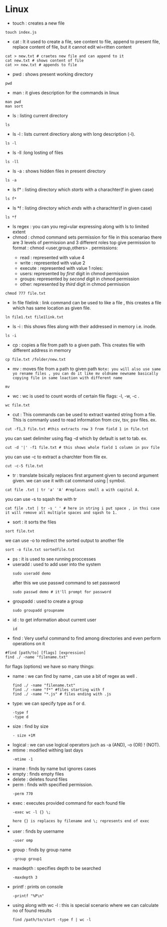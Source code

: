 # Linux
- touch : creates a new file 
```
touch index.js
```
- cat : It it used to create a file, see content to file, append to present file, replace content of file, but it cannot edit wi=ritten content
```
cat > new.txt # craetes new file and can append to it 
cat new.txt # shows content of file
cat >> new.txt # appends to file
```
- pwd : shows present working directory
```
pwd
```
- man : it gives description for the commands in linux
```
man pwd
man sort
```
- ls : listing current directory
```
ls
```
- ls -l : lists current directiory along with long description (-l).
```
ls -l
```
- ls -ll :long losting of files
```
ls -ll
```
- ls -a : shows hidden files in present directory
```
ls -a
```
- ls f* : listing directory which *starts* with a charachter(f in given case)
```
ls f*
```
- ls *f : listing directory which *ends* with a charachter(f in given case)
```
ls *f
```
- ls regex : you can you regi=ular expressing along with ls to limited extent
- chmod :
chmod command sets permission for file in this scenariao there are 3 levels of permission and 3 different roles top give permission to
  format : chmod <user,group,others> <filename>.
  permissions:
    - read : represented with value 4
    - write : represented with value 2
    - execute : represented with value 1
  roles:
    - users: represented by *first* digit in chmod permission
    - groups: represented by *second* digit in chmod permission
    - other: represented by *third* digit in chmod permission
```
chmod 777 file.txt
```
- ln file filelink : link command can be used to like a file , this creates a file which has same location as given file.
```
ln file1.txt file1link.txt
```
- ls -i : this shows files along with their addressed in memory i.e. inode.
```
ls -i
```
- cp : copies a file from path to a given path. This creates file with different address in memory
```
cp file.txt /folder/new.txt
```
- mv : moves file from a path to given path `Note: you will also use same yo rename files , you can do it like mv oldname newname basically copying file in same loaction with different name`
```
mv
```
- wc : wc is used to count words of certain file flags: -l, -w, -c .
```
wc file.txt
```
- cut :
This commands can be used to extract wanted string from a file. This is commanly used to read information from csv, tsv, psv files.
ex. 
```
cut -f1,3 file.txt #this extracts row 3 from field 1 in file.txt
```
you can saet delimiter using flag -d which by default is set to tab.
ex.
```
cut -d '|' -f1 file.txt # this shows whole field 1 column in psv file 
```
you can use -c to extract a charchter from file
ex.
```
cut -c-5 file.txt
```
- tr : translate bsically replaces first argument given to second argument given. we can use it with cat command using | symbol.
```
cat file .txt | tr 'a' 'A' #replaces small a with capital A.
```
you can use -s to sqash the with tr
```
cat file .txt | tr -s ' ' # here in string i put space , in thsi case it will remove all multiple spaces and sqash to 1.
```
- sort : it sorts the files
```
sort file.txt
```
we can use -o to redirect the sorted output to another file
```
sort -o file.txt sortedfile.txt
```

- ps : it  is used to see running proccesses
- useradd :  used to add user into the system
  ```
  sudo useradd demo
  ```
  after this we use passwd command to set password
  ```
  sudo passwd demo # it'll prompt for password 
  ```
- groupadd : used to create a group
  ```
  sudo groupadd groupname
  ```
- id :  to get information about current user
  ```
  id
  ```
- find : Very useful command to find among directories and even perform operations on it
  
```
#find [path/to] [flags] [expression]
find ./ -name "filename.txt"
```
for flags (options) we have so many things:
  - name : we can find by name , can use a bit of regex as well .
    ```
    find ./ -name "filename.txt"
    find ./ -name "f*" #files starting with f
    find ./ -name "*.js" # files ending with .js
    ```
  - type: we can specify type as f or d.
    ```
    -type f
    -type d
    ```
  - size : find by size
    ```
    - size +1M 
    ```
  - logical : we can use logical operators juch as -a (AND), -o (OR) ! (NOT).
  - mtime : modified withing last days
    ```
    -mtime -1
    ```
  - iname : finds by name but ignores cases
  - empty : finds empty files
  - delete : deletes found files
  - perm : finds with specified permission.
    ```
    -perm 770
    ```
  - exec : executes provided command for each found file
    ```
    -exec wc -l {} \;
    ```
    `here {} is replaces by filename and \; represents end of exec `
  - 
  - user : finds by username
    ```
    -user omp
    ```
  - group : finds by group name
    ```
    -group group1
    ```
  - maxdepth : specifies depth to be searched
    ```
    -maxdepth 3
    ```
  - printf : prints on console
    ```
    -printf "%P\n"
    ```
  - using along with wc -l : this is special scenario where we can calculate no of found results
    ```
    find /path/to/start -type f | wc -l
    ```
    

